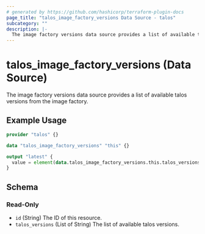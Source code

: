 ```yaml
---
# generated by https://github.com/hashicorp/terraform-plugin-docs
page_title: "talos_image_factory_versions Data Source - talos"
subcategory: ""
description: |-
  The image factory versions data source provides a list of available talos versions from the image factory.
---
```


# talos_image_factory_versions (Data Source)

The image factory versions data source provides a list of available talos versions from the image factory.

## Example Usage

```terraform
provider "talos" {}

data "talos_image_factory_versions" "this" {}

output "latest" {
  value = element(data.talos_image_factory_versions.this.talos_versions, length(data.talos_image_factory_versions.this.talos_versions) - 1)
}
```

<!-- schema generated by tfplugindocs -->
## Schema

### Read-Only

- `id` (String) The ID of this resource.
- `talos_versions` (List of String) The list of available talos versions.
